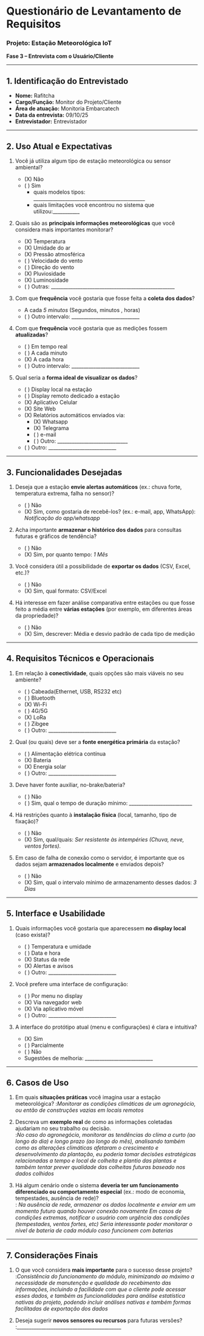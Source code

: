 # Questionário de Levantamento de Requisitos  
### Projeto: Estação Meteorológica IoT  
**Fase 3 – Entrevista com o Usuário/Cliente**

---

## 1. Identificação do Entrevistado
- **Nome:**  Rafitcha
- **Cargo/Função:**  Monitor do Projeto/Cliente
- **Área de atuação:**  Monitoria Embarcatech
- **Data da entrevista:** 09/10/25
- **Entrevistador:** Entrevistador  

---

## 2. Uso Atual e Expectativas

1. Você já utiliza algum tipo de estação meteorológica ou sensor ambiental?  
   - (X) Não  
   - ( ) Sim
     - quais modelos tipos: ______________________________________________
     - quais limitações você encontrou no sistema que utilizou:___________

1. Quais são as **principais informações meteorológicas** que você considera mais importantes monitorar?  
   - (X) Temperatura  
   - (X) Umidade do ar  
   - (X) Pressão atmosférica  
   - ( ) Velocidade do vento  
   - ( ) Direção do vento  
   - (X) Pluviosidade  
   - (X) Luminosidade  
   - ( ) Outras: ___________________________________________________

1. Com que **frequência** você gostaria que fosse feita a **coleta dos dados**?  
   - A cada *5 minutos* (Segundos, minutos , horas)
   - ( ) Outro intervalo: ____________________________
   
1. Com que **frequência** você gostaria que as medições fossem **atualizadas**?  
   - ( ) Em tempo real  
   - ( ) A cada minuto  
   - (X) A cada hora  
   - ( ) Outro intervalo: ____________________________

1. Qual seria a **forma ideal de visualizar os dados**?  
   - ( ) Display local na estação  
   - ( ) Display remoto dedicado a estação
   - (X) Aplicativo Celular
   - (X) Site Web 
   - (X) Relatórios automáticos enviados via:
     - (X) Whatsapp
     - (X) Telegrama
     - ( ) e-mail
     - ( ) Outro: _____________________________
   - ( ) Outro: ____________________________

---

## 3. Funcionalidades Desejadas

1. Deseja que a estação **envie alertas automáticos** (ex.: chuva forte, temperatura extrema, falha no sensor)? 
   - ( ) Não  
   - (X) Sim, como gostaria de recebê-los? (ex.: e-mail, app, WhatsApp): *Notificação do app/whatsapp*

1. Acha importante **armazenar o histórico dos dados** para consultas futuras e gráficos de tendência?  
   - ( ) Não 
   - (X) Sim, por quanto tempo: *1 Mês*

1. Você considera útil a possibilidade de **exportar os dados** (CSV, Excel, etc.)? 
   - ( ) Não  
   - (X) Sim, qual formato: CSV/Excel

1. Há interesse em fazer análise comparativa entre estações ou que fosse feito a média entre **várias estações** (por exemplo, em diferentes áreas da propriedade)?
   - ( ) Não  
   - (X) Sim, descrever: Média e desvio padrão de cada tipo de medição

---

## 4. Requisitos Técnicos e Operacionais

1. Em relação à **conectividade**, quais opções são mais viáveis no seu ambiente?  
   - ( ) Cabeada(Ethernet, USB, RS232 etc)
   - ( ) Bluetooth
   - (X) Wi-Fi  
   - ( ) 4G/5G  
   - (X) LoRa  
   - ( ) Zibgee
   - ( ) Outro: ____________________________

1. Qual (ou quais) deve ser a **fonte energética primária** da estação?
   - ( ) Alimentação elétrica contínua  
   - (X) Bateria  
   - (X) Energia solar  
   - ( ) Outro: ____________________________

1. Deve haver fonte auxiliar, no-brake/bateria?
   - ( ) Não
   - ( ) Sim, qual o tempo de duração mínimo: __________________________
 
1. Há restrições quanto à **instalação física** (local, tamanho, tipo de fixação)?
   - ( ) Não
   - (X) Sim, qual/quais: *Ser resistente às intempéries (Chuva, neve, ventos fortes).*

1. Em caso de falha de conexão como o servidor, é importante que os dados sejam **armazenados localmente** e enviados depois?  
   - ( ) Não
   - (X) Sim, qual o intervalo mínimo de armazenamento desses dados: *3 Dias*

---

## 5. Interface e Usabilidade

1. Quais informações você gostaria que aparecessem **no display local** (caso exista)?  
   - ( ) Temperatura e umidade  
   - ( ) Data e hora  
   - (X) Status da rede  
   - (X) Alertas e avisos  
   - ( ) Outro: ____________________________

1. Você prefere uma interface de configuração:  
   - ( ) Por menu no display  
   - (X) Via navegador web  
   - (X) Via aplicativo móvel
   - ( ) Outro: ____________________________  

1. A interface do protótipo atual (menu e configurações) é clara e intuitiva?
   - (X) Sim
   - ( ) Parcialmente
   - ( ) Não  
   - Sugestões de melhoria: ____________________________

---

## 6. Casos de Uso

1. Em quais **situações práticas** você imagina usar a estação meteorológica? 
    :*Monitorar as condições climáticas de um agronegócio, ou então de construções vazias em locais remotos*

1. Descreva um **exemplo real** de como as informações coletadas ajudariam no seu trabalho ou decisão.  
    :*No caso do agronegócio, monitorar as tendências do clima a curto (ao longo do dia) e longo prazo (ao longo do mês), analisando também como as alterações climáticas afetaram o crescimento e desenvolvimento da plantação, eu poderia tomar decisões estratégicas relacionadas a tempo e local de colheita e plantio das plantas e também tentar prever qualidade das colheitas futuras baseado nos dados colhidos*

1. Há algum cenário onde o sistema **deveria ter um funcionamento diferenciado ou comportamento especial** (ex.: modo de economia, tempestades, ausência de rede)?  
    : *Na ausência de rede, armazenar os dados localmente e enviar em um momento futuro quando houver conexão novamente*
    *Em casos de condições extremas, notificar o usuário com urgência das condições (tempestades, ventos fortes, etc)*
    *Seria interessante poder monitorar o nível de bateria de cada módulo caso funcionem com baterias*

---

## 7. Considerações Finais

1. O que você considera **mais importante** para o sucesso desse projeto?  
    :*Consistência do funcionamento do módulo, minimizando ao máximo a necessidade de manutenção e qualidade do recebimento das informações, incluindo a facilidade com que o cliente pode acessar esses dados, e também as funcionalidades para análise estatística nativas do projeto, podendo incluir análises nativas e também formas facilitadas de exportação dos dados*

1. Deseja sugerir **novos sensores ou recursos** para futuras versões?  
    :___________________________________________

